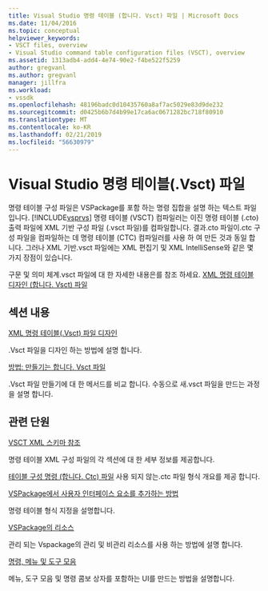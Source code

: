 ```yaml
---
title: Visual Studio 명령 테이블 (합니다. Vsct) 파일 | Microsoft Docs
ms.date: 11/04/2016
ms.topic: conceptual
helpviewer_keywords:
- VSCT files, overview
- Visual Studio command table configuration files (VSCT), overview
ms.assetid: 1313adb4-add4-4e74-90e2-f4be522f5259
author: gregvanl
ms.author: gregvanl
manager: jillfra
ms.workload:
- vssdk
ms.openlocfilehash: 48196badc0d10435760a8af7ac5029e83d9de232
ms.sourcegitcommit: d0425b6b7d4b99e17ca6ac0671282bc718f80910
ms.translationtype: MT
ms.contentlocale: ko-KR
ms.lasthandoff: 02/21/2019
ms.locfileid: "56630979"
---
```

# <a name="visual-studio-command-table-vsct-files"></a>Visual Studio 명령 테이블(.Vsct) 파일
명령 테이블 구성 파일은 VSPackage를 포함 하는 명령 집합을 설명 하는 텍스트 파일입니다. [!INCLUDE[vsprvs](../../code-quality/includes/vsprvs_md.md)] 명령 테이블 (VSCT) 컴파일러는 이진 명령 테이블 (.cto) 출력 파일에 XML 기반 구성 파일 (.vsct 파일)를 컴파일합니다. 결과.cto 파일이.ctc 구성 파일을 컴파일하는 데 명령 테이블 (CTC) 컴파일러를 사용 하 여 만든 것과 동일 합니다. 그러나 XML 기반.vsct 파일에는 XML 편집기 및 XML IntelliSense와 같은 몇 가지 장점이 있습니다.

 구문 및 의미 체계.vsct 파일에 대 한 자세한 내용은를 참조 하세요. [XML 명령 테이블 디자인 (합니다. Vsct) 파일](../../extensibility/internals/designing-xml-command-table-dot-vsct-files.md)

## <a name="in-this-section"></a>섹션 내용
 [XML 명령 테이블(.Vsct) 파일 디자인](../../extensibility/internals/designing-xml-command-table-dot-vsct-files.md)

 .Vsct 파일을 디자인 하는 방법에 설명 합니다.

 [방법: 만들기는 합니다. Vsct 파일](../../extensibility/internals/how-to-create-a-dot-vsct-file.md)

 .Vsct 파일 만들기에 대 한 메서드를 비교 합니다. 수동으로 새.vsct 파일을 만드는 과정을 설명 합니다.

## <a name="related-sections"></a>관련 단원
 [VSCT XML 스키마 참조](../../extensibility/vsct-xml-schema-reference.md)

 명령 테이블 XML 구성 파일의 각 섹션에 대 한 세부 정보를 제공합니다.

 [테이블 구성 명령 (합니다. Ctc) 파일](https://msdn.microsoft.com/library/3413dda1-f372-4669-bcf0-c64d3463842c) 사용 되지 않는.ctc 파일 형식 개요를 제공 합니다.

 [VSPackage에서 사용자 인터페이스 요소를 추가하는 방법](../../extensibility/internals/how-vspackages-add-user-interface-elements.md)

 명령 테이블 형식 지정을 설명합니다.

 [VSPackage의 리소스](../../extensibility/internals/resources-in-vspackages.md)

 관리 되는 Vspackage의 관리 및 비관리 리소스를 사용 하는 방법에 설명 합니다.

 [명령, 메뉴 및 도구 모음](../../extensibility/internals/commands-menus-and-toolbars.md)

 메뉴, 도구 모음 및 명령 콤보 상자를 포함하는 UI를 만드는 방법을 설명합니다.
